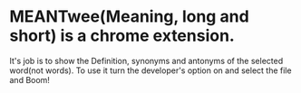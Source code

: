 # MEANTwee(Meaning, long and short) is a chrome extension.
It's job is to show the Definition, synonyms and antonyms of the selected word(not words). 
To use it turn the developer's option on and select the file and Boom! 
